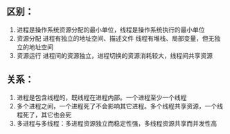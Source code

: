 ## 区别：
1. 进程是操作系统资源分配的最小单位，线程是操作系统执行的最小单位
2. 资源分配
  进程有独立的地址空间、描述文件
  线程有堆栈、局部变量，但无独立的地址空间
3. 资源运行
  进程间的资源独立，进程切换的资源消耗较大，线程间共享资源

## 关系：
1. 进程是包含线程的，既线程在进程内部。一个进程至少一个线程
2. 多个进程之间，一个进程死了不会影响其它进程。多个线程共享资源，一个线程死了，其它也会死
3. 多进程与多线程：多进程资源独立而稳定性强，多线程资源共享而并发性高

